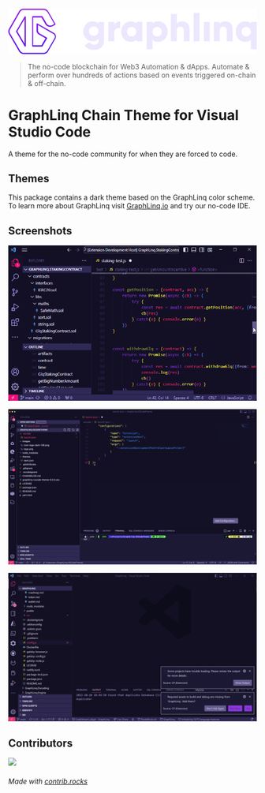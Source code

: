 ![GraphLinq Chain Logo with Text](images/logo.png)

>The no-code blockchain for Web3 Automation & dApps. Automate & perform over hundreds of actions based on events triggered on-chain & off-chain.

# GraphLinq Chain Theme for Visual Studio Code

A theme for the no-code community for when they are forced to code.

## Themes

This package contains a dark theme based on the GraphLinq color scheme. To learn more about GraphLinq visit [GraphLinq.io](https://graphlinq.io) and try our no-code IDE.

## Screenshots

![GraphLinq VS Code Screenshot](images/Screenshot-3.gif)

![GraphLinq VS Code Screenshot](images/Screenshot-1.png)

![GraphLinq VS Code Screenshot](images/Screenshot-2.png)

## Contributors

<a href="https://github.com/GraphLinq/GraphLinq.VSCodeTheme/graphs/contributors">
  <img src="https://contrib.rocks/image?repo=GraphLinq/GraphLinq.VSCodeTheme" />
</a>

###### Made with [contrib.rocks](https://contrib.rocks)
